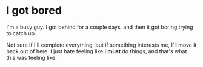 # I got bored

I'm a busy guy. I got behind for a couple days, and then it got boring trying to catch up.

Not sure if I'll complete everything, but if something interests me, I'll move it back out of here. I just hate feeling like I **must** do things, and that's what this was feeling like.
